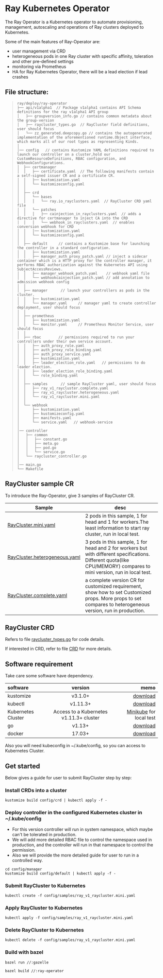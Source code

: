 # Ray Kubernetes Operator

The Ray Operator is a Kubernetes operator to automate provisioning, management, autoscaling and operations of Ray clusters deployed to Kubernetes.

Some of the main features of Ray-Operator are:
- user management via CRD
- heterogeneous pods in one Ray cluster with specific affinity, toleration and other pre-defined settings
- monitoring via Prometheus
- HA for Ray Kubernetes Operator, there will be a lead election if lead crashes

## File structure:
> ```
> ray/deploy/ray-operator
> ├── api/v1alpha1  // Package v1alpha1 contains API Schema definitions for the ray v1alpha1 API group
> │   ├── groupversion_info.go // contains common metadata about the group-version
> │   ├── raycluster_types.go  // RayCluster field definitions, user should focus
> │   └── zz_generated.deepcopy.go // contains the autogenerated implementation of the aforementioned runtime.Object interface, which marks all of our root types as representing Kinds.
> │   
> │── config   // contains Kustomize YAML definitions required to launch our controller on a cluster,hold our CustomResourceDefinitions, RBAC configuration, and WebhookConfigurations.
> │  ├── certmanager  
> │  │   ├── certificate.yaml  // The following manifests contain a self-signed issuer CR and a certificate CR.
> │  │   ├── kustomization.yaml
> │  │   └── kustomizeconfig.yaml
> │  │
> │  ├── crd          
> │  │   └── bases
> │  │   │   └── ray.io_rayclusters.yaml  // RayCluster CRD yaml file
> │  │   └── patches
> │  │   │   ├── cainjection_in_rayclusters.yaml  // adds a directive for certmanager to inject CA into the CRD
> │  │   │   └── webhook_in_rayclusters.yaml  // enables conversion webhook for CRD
> │  │   │── kustomization.yaml
> │  │   └── kustomizeconfig.yaml
> │  │
> │  ├── default     // contains a Kustomize base for launching the controller in a standard configuration.
> │  │   ├── kustomization.yaml
> │  │   ├── manager_auth_proxy_patch.yaml // inject a sidecar container which is a HTTP proxy for the controller manager, it performs RBAC authorization against the Kubernetes API using SubjectAccessReviews.
> │  │   ├── manager_webhook_patch.yaml    // webhook yaml file
> │  │   └── webhookcainjection_patch.yaml // add annotation to admission webhook config
> │  │
> │  ├── manager      // launch your controllers as pods in the cluster.
> │  │   ├── kustomization.yaml
> │  │   └── manager.yaml     // manager yaml to create controller deployment, user should focus
> │  │
> │  ├── prometheus     
> │  │   ├── kustomization.yaml
> │  │   └── monitor.yaml     // Prometheus Monitor Service, user should focus
> │  │
> │  ├── rbac        // permissions required to run your controllers under their own service account.
> │  │   ├── auth_proxy_role.yaml
> │  │   ├── auth_proxy_role_binding.yaml
> │  │   ├── auth_proxy_service.yaml
> │  │   ├── kustomization.yaml
> │  │   ├── leader_election_role.yaml   // permissions to do leader election.
> │  │   ├── leader_election_role_binding.yaml
> │  │   └── role_binding.yaml
> │  │
> │  ├── samples      // sample RayCluster yaml, user should focus
> │  │   ├── ray_v1_raycluster.complete.yaml
> │  │   ├── ray_v1_raycluster.heterogeneous.yaml
> │  │   └── ray_v1_raycluster.mini.yaml
> │  │
> │  └── webhook
> │      ├── kustomization.yaml
> │      ├── kustomizeconfig.yaml
> │      ├── manifests.yaml
> │      └── service.yaml   // webhook-service
> │
> │── controller
> │   ├── common
> │   │   ├── constant.go
> │   │   ├── meta.go
> │   │   ├── pod.go
> │   │   └── service.go
> │   └── raycluster_controller.go
> │
> │── main.go
> └── Makefile
> ```

## RayCluster sample CR

To introduce the Ray-Operator, give 3 samples of RayCluster CR.  

Sample  | desc
------------- | -------------
[RayCluster.mini.yaml](config/samples/ray_v1_raycluster.mini.yaml)   | 2 pods in this sample, 1 for head and 1 for workers.The least information to start ray cluster, run in local test.
[RayCluster.heterogeneous.yaml](config/samples/ray_v1_raycluster.heterogeneous.yaml)  | 3 pods in this sample, 1 for head and 2 for workers but with different specifications. Different quota(like CPU/MEMORY) compares to mini version, run in local test.
[RayCluster.complete.yaml](config/samples/ray_v1_raycluster.complete.yaml)  | a complete version CR for customized requirement, show how to set Customized props. More props to set compares to heterogeneous version, run in production. 

## RayCluster CRD

Refers to file [raycluster_types.go](api/v1alpha1/raycluster_types.go) for code details.

If interested in CRD, refer to file [CRD](config/crd/bases/ray.io_rayclusters.yaml) for more details. 

## Software requirement
Take care some software have dependency.  

software  | version | memo
:-------------  | :---------------:| -------------:
kustomize |  v3.1.0+ | [download](https://github.com/kubernetes-sigs/kustomize)
kubectl |  v1.11.3+    | [download](https://kubernetes.io/docs/tasks/tools/install-kubectl/)
Kubernetes Cluster | Access to a Kubernetes v1.11.3+ cluster| [Minikube](https://github.com/kubernetes/minikube)  for local test
go  | v1.13+|[download](https://golang.org/dl/)
docker   | 17.03+|[download](https://docs.docker.com/install/)

Also you will need kubeconfig in ~/.kube/config, so you can access to Kubernetes Cluster.  

## Get started
Below gives a guide for user to submit RayCluster step by step:

### Install CRDs into a cluster

```shell script
kustomize build config/crd | kubectl apply -f -
```

### Deploy controller in the configured Kubernetes cluster in ~/.kube/config
* For this version controller will run in system namespace, which maybe can't be tolerated in production.  
* We will add more detailed RBAC file to control the namespace used in production, and the controller will run in that namespace to control the permission.  
* Also we will provide the more detailed guide for user to run in a controlled way.
```shell script
cd config/manager 
kustomize build config/default | kubectl apply -f -
```

### Submit RayCluster to Kubernetes
```shell script
kubectl create -f config/samples/ray_v1_raycluster.mini.yaml
```

### Apply RayCluster to Kubernetes
```shell script
kubectl apply -f config/samples/ray_v1_raycluster.mini.yaml
```

### Delete RayCluster to Kubernetes
```shell script
kubectl delete -f config/samples/ray_v1_raycluster.mini.yaml
```

### Build with bazel
```generate BUILD.bazel 
bazel run //:gazelle
```

```build script
bazel build //:ray-operator
```